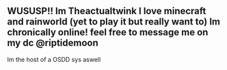 WUSUSP!! Im Theactualtwink
I love minecraft and rainworld (yet to play it but really want to)
Im chronically online! feel free to message me on my dc @riptidemoon 
-------------
Im the host of a OSDD sys aswell 

